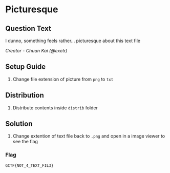 # Picturesque

## Question Text
I dunno, something feels rather... picturesque about this text file

*Creator - Chuan Kai (@exetr)*

## Setup Guide
1. Change file extension of picture from `png` to `txt`

## Distribution
1. Distribute contents inside `distrib` folder

## Solution
1. Change extention of text file back to `.png` and open in a image viewer to see the flag
### Flag
`GCTF{NOT_4_TEXT_FIL3}`